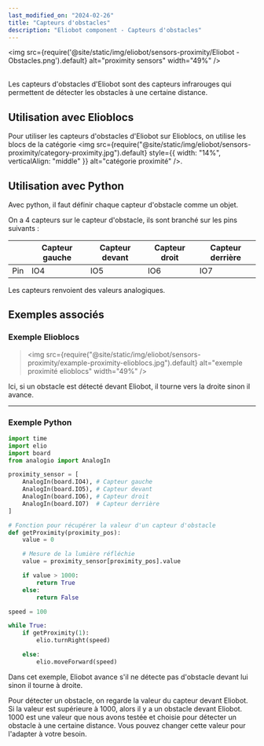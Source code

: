 ```yaml
---
last_modified_on: "2024-02-26"
title: "Capteurs d'obstacles"
description: "Eliobot component - Capteurs d'obstacles"
---
```



<img src={require('@site/static/img/eliobot/sensors-proximity/Eliobot - Obstacles.png').default} alt="proximity sensors" width="49%" />

<br/>Les capteurs d'obstacles d'Eliobot sont des capteurs infrarouges qui permettent de détecter les obstacles à une certaine distance.

## Utilisation avec Elioblocs

Pour utiliser les capteurs d'obstacles d'Eliobot sur Elioblocs, on utilise les blocs de la catégorie <img src={require("@site/static/img/eliobot/sensors-proximity/category-proximity.jpg").default} style={{ width: "14%", verticalAlign: "middle" }} alt="catégorie proximité" />.

## Utilisation avec Python

Avec python, il faut définir chaque capteur d'obstacle comme un objet.

On a 4 capteurs sur le capteur d'obstacle, ils sont branché sur les pins suivants :

|     | Capteur gauche | Capteur devant | Capteur droit | Capteur derrière |
|-----|----------------|----------------|---------------|------------------|
| Pin | IO4            | IO5            | IO6           | IO7              |

Les capteurs renvoient des valeurs analogiques.

## Exemples associés

### Exemple Elioblocs

>
> <img src={require("@site/static/img/eliobot/sensors-proximity/example-proximity-elioblocs.jpg").default} alt="exemple proximité elioblocs" width="49%" />
> 

Ici, si un obstacle est détecté devant Eliobot, il tourne vers la droite sinon il avance.

---

### Exemple Python

```python
import time
import elio
import board
from analogio import AnalogIn

proximity_sensor = [
    AnalogIn(board.IO4), # Capteur gauche
    AnalogIn(board.IO5), # Capteur devant
    AnalogIn(board.IO6), # Capteur droit
    AnalogIn(board.IO7)  # Capteur derrière
]

# Fonction pour récupérer la valeur d'un capteur d'obstacle
def getProximity(proximity_pos):
    value = 0

    # Mesure de la lumière réfléchie
    value = proximity_sensor[proximity_pos].value

    if value > 1000:
        return True
    else:
        return False

speed = 100

while True:
    if getProximity(1):
        elio.turnRight(speed)

    else:
        elio.moveForward(speed)
```

Dans cet exemple, Eliobot avance s'il ne détecte pas d'obstacle devant lui sinon il tourne à droite.

Pour détecter un obstacle, on regarde la valeur du capteur devant Eliobot. Si la valeur est supérieure à 1000, alors il y a un obstacle devant Eliobot.
1000 est une valeur que nous avons testée et choisie pour détecter un obstacle à une certaine distance. Vous pouvez changer cette valeur pour l'adapter à votre besoin.